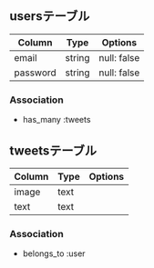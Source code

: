 ## usersテーブル
|Column|Type|Options|
|------|----|-------|
|email|string|null: false|
|password|string|null: false|

### Association
- has_many :tweets

## tweetsテーブル
|Column|Type|Options|
|------|----|-------|
|image|text||
|text|text||
### Association
- belongs_to :user